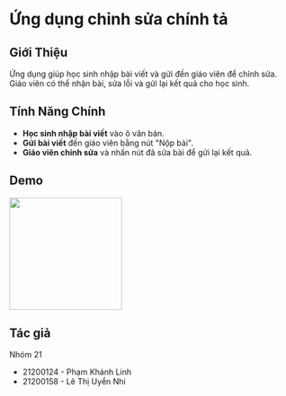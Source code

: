 # Ứng dụng chỉnh sửa chính tả
## Giới Thiệu
Ứng dụng giúp học sinh nhập bài viết và gửi đến giáo viên để chỉnh sửa. Giáo viên có thể nhận bài, sửa lỗi và gửi lại kết quả cho học sinh.

## Tính Năng Chính
- **Học sinh nhập bài viết** vào ô văn bản.
- **Gửi bài viết** đến giáo viên bằng nút "Nộp bài".
- **Giáo viên chỉnh sửa** và nhấn nút đã sửa bài để gửi lại kết quả.

## Demo
<img src="https://drive.google.com/uc?export=view&id=1wjJzfJ70CVOp1v4tFp62y6_HMJs3DpuA" width="200"/>

## Tác giả
Nhóm 21
- 21200124 - Phạm Khánh Linh
- 21200158 - Lê Thị Uyển Nhi

